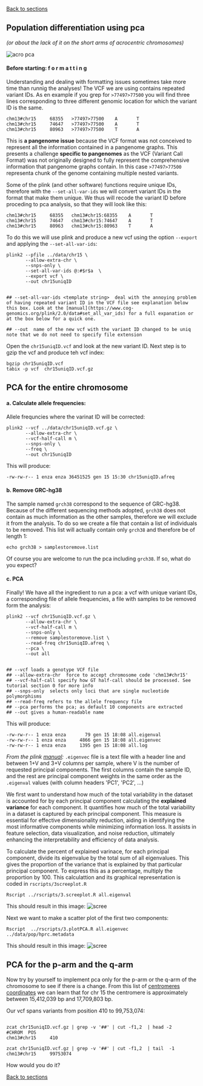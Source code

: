 [Back to sections](/#tutorial-sections)

## Population differentiation using pca 
_(or about the lack of it on the short arms of acrocentric chromosomes)_

![acro pca](../img/pangenome_pca.png)

#### Before starting: f o r m a t t i n g 

Understanding and dealing with formatting issues sometimes take more time than runnig the analyses! The VCF we are using contains repeated variant IDs. As en example if you grep for `>77497>77500`  you will find three lines corresponding to three different genomic location for which the variant ID is the same. 

```shell
chm13#chr15     68355   >77497>77500    A       T
chm13#chr15     74647   >77497>77500    A       T
chm13#chr15     80963   >77497>77500    T       A
```
This is **a pangenome issue** because the VCF format was not conceived to represent all the information contained in a pangenome graphs.
This presents a challenge **specific to pangenomes** as the VCF (Variant Call Format) was not originally designed to fully represent the comprehensive information that pangenome graphs contain. In this case `>77497>77500`  representa  chunk of the genome containing multiple nested variants.  

Some of the plink (and other software) functions require unique IDs, therefore with the `--set-all-var-ids` we will convert variant IDs in the format that make them unique. We thus will recode the variant ID before proceding to pca analysis, so that they will look like this: 

```shell
chm13#chr15     68355   chm13#chr15:68355    A       T
chm13#chr15     74647   chm13#chr15:74647    A       T
chm13#chr15     80963   chm13#chr15:80963    T       A
```

To do this we will use plink and produce a new vcf using the option `--export`  and applying the `--set-all-var-ids`: 

```shell
plink2 --pfile ../data/chr15 \
       --allow-extra-chr \
       --snps-only \
       --set-all-var-ids @:#$r$a  \
       --export vcf \
       --out chr15uniqID


## --set-all-var-ids <template string>  deal with the annoying problem of having repeated variant ID in the VCF file see explanation below this box. Look at the [manual](https://www.cog-genomics.org/plink/2.0/data#set_all_var_ids) for a full expanation or at the box below for a quick one. 

## --out  name of the new vcf with the variant ID changed to be uniq note that we do not need to specify file extension 
```

Open the `chr15uniqID.vcf` and look at the new variant ID. Next step is to gzip the vcf and produce teh vcf index: 

```shell
bgzip chr15uniqID.vcf 
tabix -p vcf  chr15uniqID.vcf.gz
```

## PCA for the entire chromosome

<!---If you did not have enough time to refromat the vcf you can use this one already formatted: --->


#### a. Calculate allele frequencies: 
Allele frequncies where the varinat ID will be corrected:

```shell
plink2 --vcf ../data/chr15uniqID.vcf.gz \
       --allow-extra-chr \
       --vcf-half-call m \
       --snps-only \
       --freq \
       --out chr15uniqID 
```

This will produce: 
```shell
-rw-rw-r-- 1 enza enza 36451525 gen 15 15:30 chr15uniqID.afreq
```

#### b. Remove GRC-hg38 
The sample named `grch38` correspond to the sequence of GRC-hg38. Because of the different sequencing methods adopted, `grch38` does not contain as much information as the other samples, therefore we will exclude it from the analysis. To do so we create a file that contain a list of individuals to be removed. This list will actually contain only `grch38`  and therefore be of length 1: 

```shell
echo grch38 > samplestoremove.list

``` 
Of course you are welcome to run the pca including `grch38`. If so, what do you expect? 

#### c. PCA 
Finally! We have all the ingredient to run a pca: a vcf with unique variant IDs, a corresponding file of allele frequencies, a file with samples to be removed form the analysis: 

```shell 
plink2 --vcf chr15uniqID.vcf.gz \
       --allow-extra-chr \
       --vcf-half-call m \
       --snps-only \
       --remove samplestoremove.list \
       --read-freq chr15uniqID.afreq \
       --pca \
       --out all


## --vcf loads a genotype VCF file
## --allow-extra-chr  force to accept chromosome code 'chm13#chr15'
## --vcf-half-call specify how GT half-call should be processed. See tutorial section 0 for more info
## --snps-only  selects only loci that are single nucleotide polymorphisms 
## --read-freq refers to the allele frequency file 
## --pca performs the pca; as default 10 components are extracted 
## --out gives a human-readable name 

```
This will produce: 

```shell
-rw-rw-r-- 1 enza enza       79 gen 15 18:08 all.eigenval
-rw-rw-r-- 1 enza enza     4866 gen 15 18:08 all.eigenvec
-rw-rw-r-- 1 enza enza     1395 gen 15 18:08 all.log
```

_From the plink [manual](https://www.cog-genomics.org/plink/2.0/formats#eigenvec):_  `.eigenvec` file is a text file with a header line and between 1+V and 3+V columns per sample, where V is the number of requested principal components. The first columns contain the sample ID, and the rest are principal component weights in the same order as the `.eigenval` values (with column headers 'PC1', 'PC2', ...)

We first want to understand how much of the total variability in the dataset is accounted for by each principal component calculating the **explained variance** for each component. It quantifies how much of the total variability in a dataset is captured by each principal component. This measure is essential for effective dimensionality reduction, aiding in identifying the most informative components while minimizing information loss. It assists in feature selection, data visualization, and noise reduction, ultimately enhancing the interpretability and efficiency of data analysis.


To calculate the percent of explained varinace, for each principal component, divide its eigenvalue by the total sum of all eigenvalues. This gives the proportion of the variance that is explained by that particular principal component. To express this as a percentage, multiply the proportion by 100. This calculattion and its graphical representation is coded in `rscripts/3screeplot.R`

```shell
Rscript ../rscripts/3.screeplot.R all.eigenval 
```

This should result in this image: 
![scree](../img/all.eigenvalscree.png)


Next we want to make a scatter plot of the first two components: 

```shell
Rscript  ../rscripts/3.plotPCA.R all.eigenvec  ../data/pop/hprc.metadata
```
This should result in this image: 
![scree](../img/all.eigenvec.pca.png)


## PCA for the p-arm and the q-arm 

Now try by yourself to implement pca only for the p-arm or the q-arm of the chromosome to see if there is a change. 
From this list of [centromeres coordinates](https://github.com/pangenome/chromosome_communities/blob/main/data/chm13.centromeres.approximate.bed) we can learn that for chr 15 the centromere is approximately between 15,412,039 bp and 17,709,803 bp. 

Our vcf spans variants from position 410 to 99,753,074: 

```shell

zcat chr15uniqID.vcf.gz | grep -v '##' | cut -f1,2  | head -2 
#CHROM  POS
chm13#chr15     410

zcat chr15uniqID.vcf.gz | grep -v '##' | cut -f1,2  | tail  -1 
chm13#chr15     99753074
```

How would you do it? 

[Back to sections](/#tutorial-sections)

<!---
We can make two sub-vcfs each containing only markers from the p-arm or the q-arm  

```shell 
bcftools view -O z  -o p-arm.vcf.gz chr15uniqID.vcf.gz  -r chm13#chr15:0-15412039 
tabix -p vcf p-arm.vcf.gz

bcftools view -O z  -o q-arm.vcf.gz chr15uniqID.vcf.gz  -r chm13#chr15:17709803-99753074 
tabix -p vcf q-arm.vcf.gz


plink2 --vcf p-arm.vcf.gz \
       --allow-extra-chr \
       --vcf-half-call m \
       --snps-only \
       --remove samplestoremove.list \
       --read-freq chr15uniqID.afreq \
       --rm-dup exclude-mismatch \
       --pca \
       --out p-arm

plink2 --vcf q-arm.vcf.gz \
       --allow-extra-chr \
       --vcf-half-call m \
       --snps-only \
       --remove samplestoremove.list \
       --read-freq chr15uniqID.afreq \
       --pca \
       --out q-arm
```




```
for ass in chm13 hg38; do for c in $(seq 1 22); do 
plink2 --vcf chr$c.confident.SNPs.noRef.recode.vcf.gz\
--double-id \
--set-all-var-ids @:#$r:$a \
--rm-dup exclude-mismatch \
--vcf-half-call m \
--maf 0.01 \
--freq \
--out chr$c.confident.SNPs | \
plink2 --vcf chr$c.confident.SNPs.noRef.recode.vcf.gz \
--double-id \
--set-all-var-ids @:#$r:$a \
--rm-dup exclude-mismatch \
--vcf-half-call m \
--make-bed \
--read-freq chr$c.confident.SNPs.afreq \
--pca \
--out chr$c.confident.SNPs ; done
```
#### 7. Extract variants on p arm
```
for c in $(seq 1 22); do 
bcftools view -R chr$c.chm13.pArm_coord.txt \
-O z \
-o chr$c.confident.SNPs.pArm.vcf.gz chr$c.confident.SNPs.noRef.recode.vcf.gz | \
tabix -p vcf chr$c.confident.SNPs.pArm.vcf.gz; done
```
#### 8. Extract variants on q arm
```
for ass in chm13 hg38; do for c in $(seq 1 22); do
bcftools view -R chr$c.chm13.qArm_coord.txt \
-O z \
-o chr$c.confident.SNPs.qArm.vcf.gz \
chr$c.confident.SNPs.noRef.recode.vcf.gz | \
tabix -p vcf chr$c.confident.SNPs.qArm.vcf.gz; done
```
#### 9. PCA using variants on p and q arms

#### 10. Cluster analysis and plot
```
Rscript scr/clusterAnalysis.R \
pathToImputFiles \
length \
assembly \
method \
pathToOutputFile


Rscript scr/plotClustersHprc.R \
pathToImputFiles \
pathToPlot
```

#### 11. PCA plot
```
## put together eigenvec files
python3 scr/appendEigenvec.py \
-i "pathToImputFiles" \
-met method \
-ass assembly \
-len lehgth \
-o pathToOutputFile

Rscript scr/PCA_plot.R "pathToImputFiles" \
met \
pathToOtputPlot
``` 
---> 
